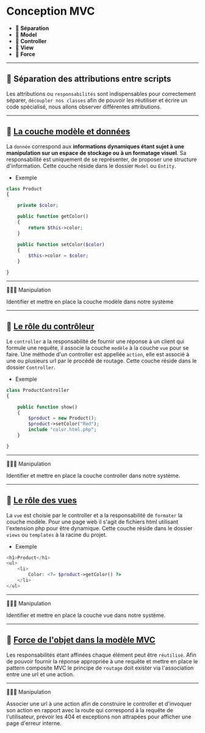 # Conception MVC

*  🔖 **Séparation**
*  🔖 **Model**
*  🔖 **Controller**
*  🔖 **View**
*  🔖 **Force**

___

## 📑 Séparation des attributions entre scripts

Les attributions ou `responsabilités` sont indispensables pour correctement séparer, `découpler nos classes` afin de pouvoir les réutiliser et écrire un code spécialisé, nous allons observer différentes attributions.

___

## 📑 [La couche modèle et données](https://fr.wikipedia.org/wiki/Architecture_trois_tiers#Couche_d'acc%C3%A8s_aux_donn%C3%A9es_(troisi%C3%A8me_niveau))

La `donnée` correspond aux **informations dynamiques étant sujet à une manipulation sur un espace de stockage ou à un formatage visuel**. Sa responsabilité est uniquement de se représenter, de proposer une structure d'information. Cette couche réside dans le dossier `Model` ou `Entity`.

* Exemple

```php
class Product
{

    private $color;

    public function getColor()
    {
        return $this->color;
    }

    public function setColor($color)
    {
        $this->color = $color;
    }

}
```

___


👨🏻‍💻 Manipulation

Identifier et mettre en place la couche modèle dans notre système

___

## 📑 [Le rôle du contrôleur](https://fr.wikipedia.org/wiki/Architecture_trois_tiers#Couche_de_traitement_(deuxi%C3%A8me_niveau))

Le `controller` a la responsabilité de fournir une réponse à un client qui formule une requête, il associe la couche `modèle` à la couche `vue` pour se faire. Une méthode d'un controller est appellée `action`, elle est associé à une ou plusieurs url par le procédé de routage. Cette couche réside dans le dossier `Controller`.

* Exemple

```php
class ProductController
{

    public function show()
    {
        $product = new Product();
        $product->setColor("Red");
        include "color.html.php";
    }

}
```

___

👨🏻‍💻 Manipulation

Identifier et mettre en place la couche controller dans notre système.

___

## 📑 [Le rôle des vues](https://fr.wikipedia.org/wiki/Architecture_trois_tiers#Couche_de_pr%C3%A9sentation_(premier_niveau))

La `vue` est choisie par le controller et a la responsabilité de `formater` la couche modèle. Pour une page web il s'agit de fichiers html utilisant l'extension php pour être dynamique. Cette couche réside dans le dossier `views` ou `templates` à la racine du projet.

* Exemple

```php
<h1>Product</h1>
<ul>
    <li>
        Color: <?= $product->getColor() ?>
    </li>
</ul>
```

___

👨🏻‍💻 Manipulation

Identifier et mettre en place la couche vue dans notre système.

___

## 📑 [Force de l'objet dans la modèle MVC](https://fr.wikipedia.org/wiki/Mod%C3%A8le-vue-contr%C3%B4leur)

Les responsabilités étant affinées chaque élément peut être `réutilisé`. Afin de pouvoir fournir la réponse appropriée à une requête et mettre en place le pattern composite MVC le principe de `routage` doit exister via l'association entre une url et une action.

___

👨🏻‍💻 Manipulation

Associer une url à une action afin de construire le controller et d'invoquer son action en rapport avec la route qui correspond à la requête de l'utilisateur, prévoir les 404 et exceptions non attrapées pour afficher une page d'erreur interne.